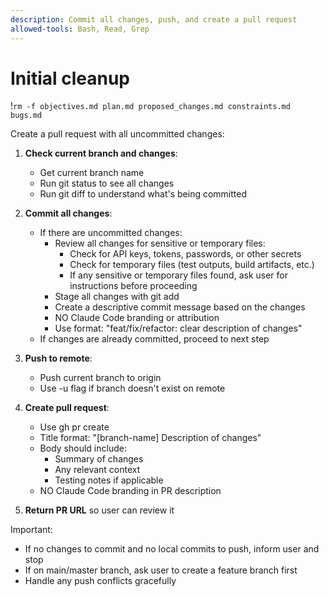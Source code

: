 ```yaml
---
description: Commit all changes, push, and create a pull request
allowed-tools: Bash, Read, Grep
---
```


# Initial cleanup 
!`rm -f objectives.md plan.md proposed_changes.md constraints.md bugs.md`

Create a pull request with all uncommitted changes:

1. **Check current branch and changes**:
   - Get current branch name
   - Run git status to see all changes
   - Run git diff to understand what's being committed

2. **Commit all changes**:
   - If there are uncommitted changes:
     - Review all changes for sensitive or temporary files:
       - Check for API keys, tokens, passwords, or other secrets
       - Check for temporary files (test outputs, build artifacts, etc.)
       - If any sensitive or temporary files found, ask user for instructions before proceeding
     - Stage all changes with git add
     - Create a descriptive commit message based on the changes
     - NO Claude Code branding or attribution
     - Use format: "feat/fix/refactor: clear description of changes"
   - If changes are already committed, proceed to next step

3. **Push to remote**:
   - Push current branch to origin
   - Use -u flag if branch doesn't exist on remote

4. **Create pull request**:
   - Use gh pr create
   - Title format: "[branch-name] Description of changes"
   - Body should include:
     - Summary of changes
     - Any relevant context
     - Testing notes if applicable
   - NO Claude Code branding in PR description

5. **Return PR URL** so user can review it

Important:
- If no changes to commit and no local commits to push, inform user and stop
- If on main/master branch, ask user to create a feature branch first
- Handle any push conflicts gracefully